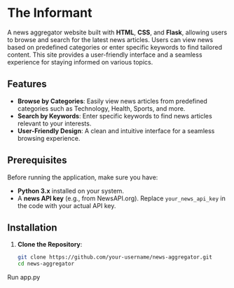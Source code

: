 # The Informant

A news aggregator website built with **HTML**, **CSS**, and **Flask**, allowing users to browse and search for the latest news articles. Users can view news based on predefined categories or enter specific keywords to find tailored content. This site provides a user-friendly interface and a seamless experience for staying informed on various topics.

## Features

- **Browse by Categories**: Easily view news articles from predefined categories such as Technology, Health, Sports, and more.
- **Search by Keywords**: Enter specific keywords to find news articles relevant to your interests.
- **User-Friendly Design**: A clean and intuitive interface for a seamless browsing experience.

## Prerequisites

Before running the application, make sure you have:

- **Python 3.x** installed on your system.
- A **news API key** (e.g., from NewsAPI.org). Replace `your_news_api_key` in the code with your actual API key.

## Installation

1. **Clone the Repository**:
   ```bash
   git clone https://github.com/your-username/news-aggregator.git
   cd news-aggregator
Run app.py
